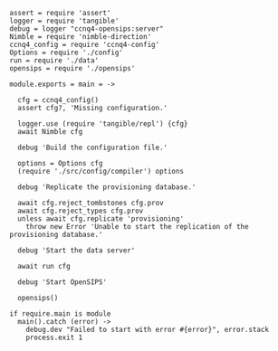     assert = require 'assert'
    logger = require 'tangible'
    debug = logger "ccnq4-opensips:server"
    Nimble = require 'nimble-direction'
    ccnq4_config = require 'ccnq4-config'
    Options = require './config'
    run = require './data'
    opensips = require './opensips'

    module.exports = main = ->

      cfg = ccnq4_config()
      assert cfg?, 'Missing configuration.'

      logger.use (require 'tangible/repl') {cfg}
      await Nimble cfg

      debug 'Build the configuration file.'

      options = Options cfg
      (require './src/config/compiler') options

      debug 'Replicate the provisioning database.'

      await cfg.reject_tombstones cfg.prov
      await cfg.reject_types cfg.prov
      unless await cfg.replicate 'provisioning'
        throw new Error 'Unable to start the replication of the provisioning database.'

      debug 'Start the data server'

      await run cfg

      debug 'Start OpenSIPS'

      opensips()

    if require.main is module
      main().catch (error) ->
        debug.dev "Failed to start with error #{error}", error.stack
        process.exit 1
